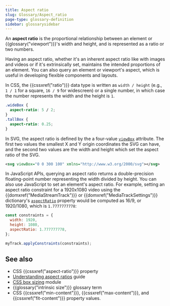 ```yaml
---
title: Aspect ratio
slug: Glossary/Aspect_ratio
page-type: glossary-definition
sidebar: glossarysidebar
---
```



An **aspect ratio** is the proportional relationship between an element or {{glossary("viewport")}}'s width and height, and is represented as a ratio or two numbers.

Having an aspect ratio, whether it's an inherent aspect ratio like with images and videos or if it's extrinsically set, maintains the intended proportions of an element. You can also query an element or viewport's aspect, which is useful in developing flexible components and layouts.

In CSS, the {{cssxref("ratio")}} data type is written as `width / height` (e.g., `1 / 1` for a square, `16 / 9` for widescreen) or a single number, in which case the number represents the width and the height is `1`.

```css
.wideBox {
  aspect-ratio: 5 / 2;
}
.tallBox {
  aspect-ratio: 0.25;
}
```

In SVG, the aspect ratio is defined by the a four-value [`viewBox`](/en-US/docs/Web/SVG/Attribute/viewBox) attribute. The first two values the smallest X and Y origin coordinates the SVG can have, and the second two values are the width and height which set the aspect ratio of the SVG.

```svg
<svg viewBox="0 0 300 100" xmlns="http://www.w3.org/2000/svg"></svg>
```

In JavaScript APIs, querying an aspect ratio returns a double-precision floating-point number representing the width divided by height. You can also use JavaScript to set an element's aspect ratio. For example, setting an aspect ratio constraint for a 1920x1080 video using the {{domxref("MediaStreamTrack")}} or {{domxref("MediaTrackSettings")}} dictionary's [`aspectRatio`](/en-US/docs/Web/API/MediaTrackSettings/aspectRatio) property would be computed as 16/9, or 1920/1080, which is `1.7777777778`:

```javascript
const constraints = {
  width: 1920,
  height: 1080,
  aspectRatio: 1.777777778,
};

myTrack.applyConstraints(constraints);
```

## See also

- CSS {{cssxref("aspect-ratio")}} property
- [Understanding aspect ratios](/en-US/docs/Web/CSS/CSS_box_sizing/Understanding_aspect-ratio) guide
- [CSS box sizing](/en-US/docs/Web/CSS/CSS_box_sizing) module
- {{glossary("intrinsic size")}} glossary term
- CSS {{cssxref("min-content")}}, {{cssxref("max-content")}}, and {{cssxref("fit-content")}} property values.
